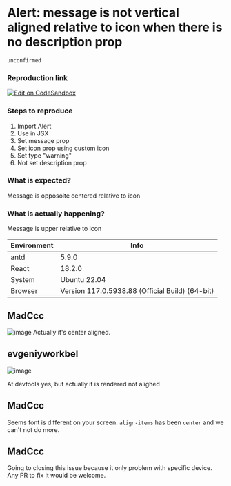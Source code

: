 # Alert: message is not vertical aligned relative to icon when there is no description prop

`unconfirmed`

### Reproduction link

[![Edit on CodeSandbox](https://codesandbox.io/static/img/play-codesandbox.svg)](https://codesandbox.io/s/antd-bug-alert-message-is-not-centered-hr8hmw?file=/index.js)

### Steps to reproduce

1. Import Alert
2. Use in JSX
3. Set message prop
4. Set icon prop using custom icon
5. Set type "warning"
6. Not set description prop

### What is expected?

Message is opposoite centered relative to icon

### What is actually happening?

Message is upper relative to icon

| Environment | Info                                            |
| ----------- | ----------------------------------------------- |
| antd        | 5.9.0                                           |
| React       | 18.2.0                                          |
| System      | Ubuntu 22.04                                    |
| Browser     | Version 117.0.5938.88 (Official Build) (64-bit) |

<!-- generated by ant-design-issue-helper. DO NOT REMOVE -->

## MadCcc

![image](https://github.com/ant-design/ant-design/assets/27722486/45bc3aae-8977-446a-bcba-7026a8a250be)
Actually it's center aligned.

## evgeniyworkbel

![image](https://github.com/ant-design/ant-design/assets/93836126/c8983b45-0c8a-4e7d-bb67-576ea22371a9)

At devtools yes, but actually it is rendered not alighed

## MadCcc

Seems font is different on your screen. `align-items` has been `center` and we can't not do more.

## MadCcc

Going to closing this issue because it only problem with specific device.
Any PR to fix it would be welcome.
